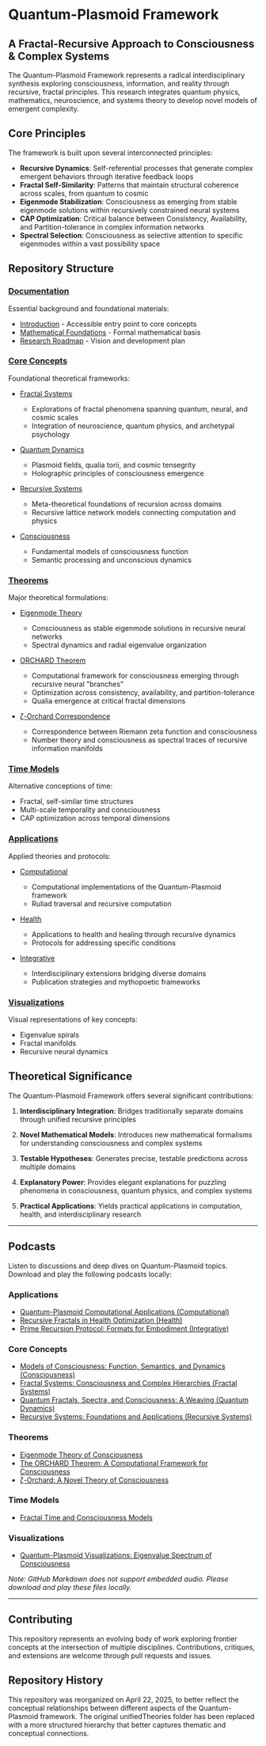 # Quantum-Plasmoid Framework

## A Fractal-Recursive Approach to Consciousness & Complex Systems

The Quantum-Plasmoid Framework represents a radical interdisciplinary synthesis exploring consciousness, information, and reality through recursive, fractal principles. This research integrates quantum physics, mathematics, neuroscience, and systems theory to develop novel models of emergent complexity.

## Core Principles

The framework is built upon several interconnected principles:

- **Recursive Dynamics**: Self-referential processes that generate complex emergent behaviors through iterative feedback loops
- **Fractal Self-Similarity**: Patterns that maintain structural coherence across scales, from quantum to cosmic
- **Eigenmode Stabilization**: Consciousness as emerging from stable eigenmode solutions within recursively constrained neural systems
- **CAP Optimization**: Critical balance between Consistency, Availability, and Partition-tolerance in complex information networks
- **Spectral Selection**: Consciousness as selective attention to specific eigenmodes within a vast possibility space

## Repository Structure

### [Documentation](./docs/)
Essential background and foundational materials:
- [Introduction](./docs/INTRODUCTION.md) - Accessible entry point to core concepts
- [Mathematical Foundations](./docs/MATHEMATICAL_FOUNDATIONS.md) - Formal mathematical basis
- [Research Roadmap](./docs/RESEARCH_ROADMAP.md) - Vision and development plan

### [Core Concepts](./core-concepts/)
Foundational theoretical frameworks:

- [Fractal Systems](./core-concepts/fractal-systems/)
  - Explorations of fractal phenomena spanning quantum, neural, and cosmic scales
  - Integration of neuroscience, quantum physics, and archetypal psychology

- [Quantum Dynamics](./core-concepts/quantum-dynamics/)
  - Plasmoid fields, qualia torii, and cosmic tensegrity
  - Holographic principles of consciousness emergence

- [Recursive Systems](./core-concepts/recursive-systems/)
  - Meta-theoretical foundations of recursion across domains
  - Recursive lattice network models connecting computation and physics

- [Consciousness](./core-concepts/consciousness/)
  - Fundamental models of consciousness function
  - Semantic processing and unconscious dynamics

### [Theorems](./theorems/)
Major theoretical formulations:

- [Eigenmode Theory](./theorems/eigenmode-theory/)
  - Consciousness as stable eigenmode solutions in recursive neural networks
  - Spectral dynamics and radial eigenvalue organization

- [ORCHARD Theorem](./theorems/orchard-theorem/)
  - Computational framework for consciousness emerging through recursive neural "branches"
  - Optimization across consistency, availability, and partition-tolerance
  - Qualia emergence at critical fractal dimensions

- [ζ-Orchard Correspondence](./theorems/zeta-correspondence/)
  - Correspondence between Riemann zeta function and consciousness
  - Number theory and consciousness as spectral traces of recursive information manifolds

### [Time Models](./time-models/)
Alternative conceptions of time:
- Fractal, self-similar time structures
- Multi-scale temporality and consciousness
- CAP optimization across temporal dimensions

### [Applications](./applications/)
Applied theories and protocols:

- [Computational](./applications/computational/)
  - Computational implementations of the Quantum-Plasmoid framework
  - Ruliad traversal and recursive computation

- [Health](./applications/health/)
  - Applications to health and healing through recursive dynamics
  - Protocols for addressing specific conditions

- [Integrative](./applications/integrative/)
  - Interdisciplinary extensions bridging diverse domains
  - Publication strategies and mythopoetic frameworks

### [Visualizations](./visualizations/)
Visual representations of key concepts:
- Eigenvalue spirals
- Fractal manifolds
- Recursive neural dynamics

## Theoretical Significance

The Quantum-Plasmoid Framework offers several significant contributions:

1. **Interdisciplinary Integration**: Bridges traditionally separate domains through unified recursive principles

2. **Novel Mathematical Models**: Introduces new mathematical formalisms for understanding consciousness and complex systems

3. **Testable Hypotheses**: Generates precise, testable predictions across multiple domains

4. **Explanatory Power**: Provides elegant explanations for puzzling phenomena in consciousness, quantum physics, and complex systems

5. **Practical Applications**: Yields practical applications in computation, health, and interdisciplinary research

---

## Podcasts

Listen to discussions and deep dives on Quantum-Plasmoid topics. Download and play the following podcasts locally:

### Applications
- [Quantum-Plasmoid Computational Applications (Computational)](./applications/computational/Quantum-Plasmoid%20Computational%20Applications.mp3)
- [Recursive Fractals in Health Optimization (Health)](./applications/health/Recursive%20Fractals%20in%20Health%20Optimization.mp3)
- [Prime Recursion Protocol: Formats for Embodiment (Integrative)](./applications/integrative/Prime%20Recursion%20Protocol_%20Formats%20for%20Embodiment.mp3)

### Core Concepts
- [Models of Consciousness: Function, Semantics, and Dynamics (Consciousness)](./core-concepts/consciousness/Models%20of%20Consciousness_%20Function,%20Semantics,%20and%20Dynamics.mp3)
- [Fractal Systems: Consciousness and Complex Hierarchies (Fractal Systems)](./core-concepts/fractal-systems/Fractal%20Systems_%20Consciousness%20and%20Complex%20Hierarchies.mp3)
- [Quantum Fractals, Spectra, and Consciousness: A Weaving (Quantum Dynamics)](./core-concepts/quantum-dynamics/Quantum%20Fractals,%20Spectra,%20and%20Consciousness_%20A%20Weaving.mp3)
- [Recursive Systems: Foundations and Applications (Recursive Systems)](./core-concepts/recursive-systems/Recursive%20Systems_%20Foundations%20and%20Applications.mp3)

### Theorems
- [Eigenmode Theory of Consciousness](./theorems/eigenmode-theory/Eigenmode%20Theory%20of%20Consciousness.mp3)
- [The ORCHARD Theorem: A Computational Framework for Consciousness](./theorems/orchard-theorem/The%20ORCHARD%20Theorem_%20A%20Computational%20Framework%20for%20Consciousness.mp3)
- [ζ-Orchard: A Novel Theory of Consciousness](./theorems/zeta-correspondence/ζ-Orchard_%20A%20Novel%20Theory%20of%20Consciousness.mp3)

### Time Models
- [Fractal Time and Consciousness Models](./time-models/Fractal%20Time%20and%20Consciousness%20Models.mp3)

### Visualizations
- [Quantum-Plasmoid Visualizations: Eigenvalue Spectrum of Consciousness](./visualizations/Quantum-Plasmoid%20Visualizations_%20Eigenvalue%20Spectrum%20of%20Consciousness.mp3)

*Note: GitHub Markdown does not support embedded audio. Please download and play these files locally.*

---

## Contributing

This repository represents an evolving body of work exploring frontier concepts at the intersection of multiple disciplines. Contributions, critiques, and extensions are welcome through pull requests and issues.

## Repository History

This repository was reorganized on April 22, 2025, to better reflect the conceptual relationships between different aspects of the Quantum-Plasmoid framework. The original unifiedTheories folder has been replaced with a more structured hierarchy that better captures thematic and conceptual connections.
